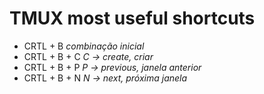 # TMUX most useful shortcuts


* CRTL + B *combinação inicial*
* CRTL + B + C *C -> create, criar*
* CRTL + B + P *P -> previous, janela anterior*
* CRTL + B + N *N -> next, próxima janela*
